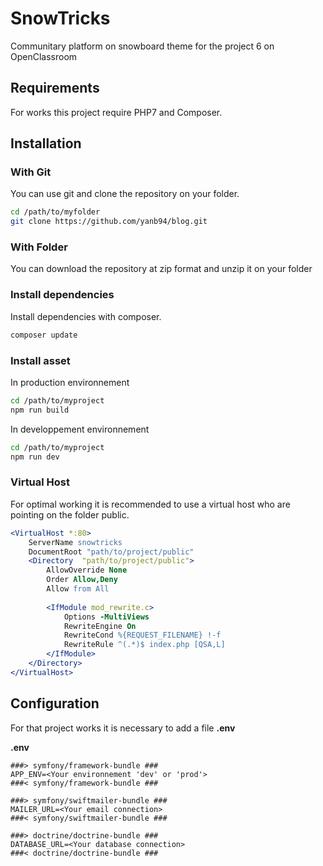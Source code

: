 # SnowTricks

Communitary platform on snowboard theme for the project 6 on OpenClassroom

## Requirements

For works this project require PHP7 and Composer.

## Installation

### With Git

You can use git and clone the repository on your folder.

```sh
cd /path/to/myfolder
git clone https://github.com/yanb94/blog.git
```  

### With Folder

You can download the repository at zip format and unzip it on your folder

### Install dependencies 

Install dependencies with composer.

```sh
composer update
```
### Install asset

In production environnement

```sh
cd /path/to/myproject
npm run build
```

In developpement environnement

```sh
cd /path/to/myproject
npm run dev
```

### Virtual Host

For optimal working it is recommended to use a virtual host who are pointing on the folder public.

```apache
<VirtualHost *:80>
	ServerName snowtricks
	DocumentRoot "path/to/project/public"
	<Directory  "path/to/project/public">
		AllowOverride None
        Order Allow,Deny
        Allow from All
        
        <IfModule mod_rewrite.c>
            Options -MultiViews
            RewriteEngine On
            RewriteCond %{REQUEST_FILENAME} !-f
            RewriteRule ^(.*)$ index.php [QSA,L]
        </IfModule>
	</Directory>
</VirtualHost>
```

## Configuration

For that project works it is necessary to add a file **.env** 

**.env**

```
###> symfony/framework-bundle ###
APP_ENV=<Your environnement 'dev' or 'prod'>
###< symfony/framework-bundle ###

###> symfony/swiftmailer-bundle ###
MAILER_URL=<Your email connection>
###< symfony/swiftmailer-bundle ###

###> doctrine/doctrine-bundle ###
DATABASE_URL=<Your database connection>
###< doctrine/doctrine-bundle ###

```